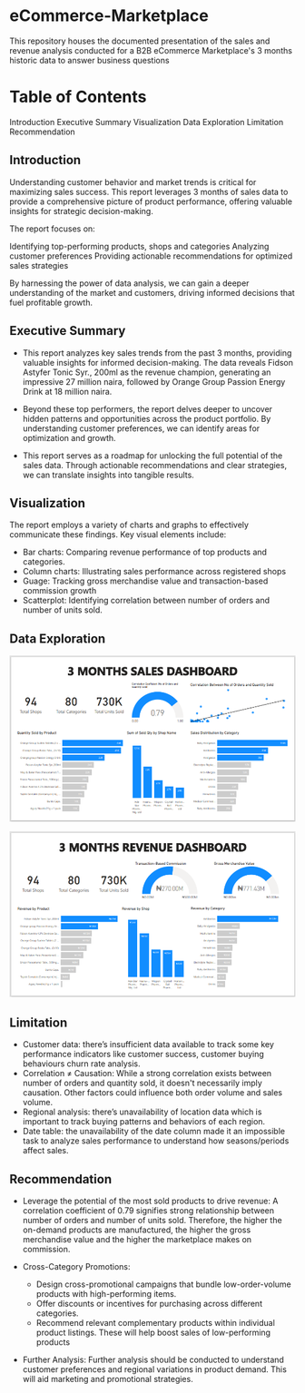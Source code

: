 # eCommerce-Marketplace
This repository houses the documented presentation of the sales and revenue analysis conducted for a B2B eCommerce Marketplace's 3 months historic data to answer business questions
# Table of Contents
Introduction
Executive Summary
Visualization
Data Exploration
Limitation
Recommendation

## Introduction
Understanding customer behavior and market trends is critical for maximizing sales success. This report leverages 3 months of sales data to provide a comprehensive picture of product performance, offering valuable insights for strategic decision-making.

The report focuses on:

Identifying top-performing products, shops and categories
Analyzing customer preferences
Providing actionable recommendations for optimized sales strategies

By harnessing the power of data analysis, we can gain a deeper understanding of the market and customers, driving informed decisions that fuel profitable growth.

## Executive Summary
* This report analyzes key sales trends from the past 3 months, providing valuable insights for informed decision-making. The data reveals Fidson Astyfer Tonic Syr., 200ml as the revenue champion, generating an impressive 27 million naira, followed by Orange Group Passion Energy Drink at 18 million naira.

* Beyond these top performers, the report delves deeper to uncover hidden patterns and opportunities across the product portfolio. By understanding customer preferences, we can identify areas for optimization and growth.

* This report serves as a roadmap for unlocking the full potential of the sales data. Through actionable recommendations and clear strategies, we can translate insights into tangible results.

## Visualization
The report employs a variety of charts and graphs to effectively communicate these findings. Key visual elements include:

* Bar charts: Comparing revenue performance of top products and categories.
* Column  charts: Illustrating sales performance across registered shops
* Guage: Tracking gross merchandise value and transaction-based commission growth
* Scatterplot: Identifying correlation between number of orders and number of units sold.

## Data Exploration

![Sales Dashboard](https://github.com/saintgokex/eCommerce-Marketplace/blob/fd5e2304811bcd385ead3395794b0c982da89e24/Sales%20Dashboard.png)

![Revenue Dashboard.png](https://github.com/saintgokex/eCommerce-Marketplace/blob/fd5e2304811bcd385ead3395794b0c982da89e24/Revenue%20Dashboard.png)


## Limitation 
* Customer data: there’s insufficient data available to track some key performance indicators like customer success, customer buying behaviours  churn rate analysis.
* Correlation ≠ Causation: While a strong correlation exists between number of orders and quantity sold, it doesn't necessarily imply causation. Other factors could influence both order volume and sales volume.
* Regional analysis: there’s unavailability of location data which is important to track buying patterns and behaviors of each region.
* Date table: the unavailability of the date column made it an impossible task to analyze sales performance to understand how seasons/periods affect sales.

## Recommendation
* Leverage the potential of the most sold products to drive revenue: A correlation coefficient of 0.79 signifies strong relationship between number of orders and number of units sold. Therefore, the higher the on-demand products are manufactured, the higher the gross merchandise value and the higher the marketplace makes on commission.
* Cross-Category Promotions:
  * Design cross-promotional campaigns that bundle low-order-volume products with high-performing items.
  * Offer discounts or incentives for purchasing across different categories.
  * Recommend relevant complementary products within individual product listings.
These will help boost sales of low-performing products

* Further Analysis: Further analysis should be conducted to understand customer preferences and regional variations in product demand. This will aid marketing and promotional strategies.







